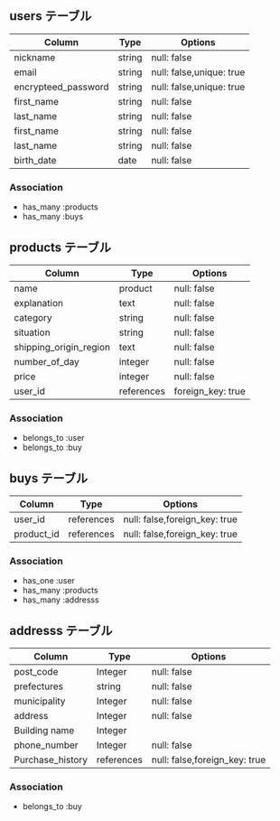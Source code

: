 ## users テーブル

| Column              | Type     | Options                  |
| ------------------- | -------- | ------------------------ |
| nickname            | string   | null: false              |
| email               | string   | null: false,unique: true |
| encrypteed_password | string   | null: false,unique: true |
| first_name          | string   | null: false              |
| last_name           | string   | null: false              |
| first_name          | string   | null: false              |
| last_name           | string   | null: false              |
| birth_date          | date     | null: false              |

### Association

- has_many :products
- has_many :buys

## products テーブル

| Column                 | Type       | Options           |
| ---------------------- | ---------- | ----------------- |
| name                   | product    | null: false       |
| explanation            | text       | null: false       |
| category               | string     | null: false       |
| situation              | string     | null: false       |
| shipping_origin_region | text       | null: false       |
| number_of_day          | integer    | null: false       |
| price                  | integer    | null: false       |
| user_id                | references | foreign_key: true |

### Association

- belongs_to :user
- belongs_to :buy


## buys テーブル

| Column            | Type       | Options                       |
| ----------------- | ---------- | ----------------------------- |
| user_id           | references | null: false,foreign_key: true |
| product_id        | references | null: false,foreign_key: true |

### Association

- has_one :user
- has_many :products
- has_many :addresss

## addresss テーブル

| Column            | Type       | Options                       |
| ----------------- | ---------- | ----------------------------- |
| post_code         | Integer    | null: false                   |
| prefectures       | string     | null: false                   |
| municipality      | Integer    | null: false                   |
| address           | Integer    | null: false                   |
| Building name     | Integer    |                               |
| phone_number      | Integer    | null: false                   |
| Purchase_history  | references | null: false,foreign_key: true |

### Association

- belongs_to :buy

